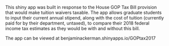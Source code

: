 This shiny app was built in response to the House GOP Tax Bill provision that would make tuition waivers taxable.  The app allows graduate students to input their current annual stipend, along with the cost of tuition (currently paid for by their department, untaxed), to compare their 2018 federal income tax estimates as they would be with and without this bill.


The app can be viewed at benjaminackerman.shinyapps.io/GOPtax2017
